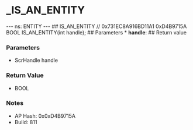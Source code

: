 # _IS_AN_ENTITY

--- ns: ENTITY --- ## IS_AN_ENTITY  // 0x731EC8A916BD11A1 0xD4B9715A BOOL IS_AN_ENTITY(int handle);   ## Parameters * **handle**:  ## Return value

### Parameters
* ScrHandle handle

### Return Value
* BOOL

### Notes
* AP Hash: 0x0xD4B9715A
* Build: 811

